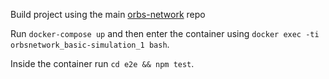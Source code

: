 Build project using the main [orbs-network](https://github.com/orbs-network/orbs-network) repo

Run `docker-compose up` and then enter the container using `docker exec -ti orbsnetwork_basic-simulation_1 bash`.

Inside the container run `cd e2e && npm test`.